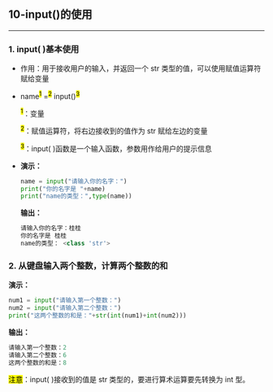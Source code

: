 ## 10-input()的使用

<hr/>

### 1. input( )基本使用

+ 作用：用于接收用户的输入，并返回一个 str 类型的值，可以使用赋值运算符赋给变量

+ name<sup><mark>1</mark></sup>  =<sup><mark>2</mark></sup>  input()<sup><mark>3</mark></sup>

  <sup><mark>1</mark></sup>：变量

  <sup><mark>2</mark></sup>：赋值运算符，将右边接收到的值作为 str 赋给左边的变量

  <sup><mark>3</mark></sup>：input( )函数是一个输入函数，参数用作给用户的提示信息

+ **演示：**

  ```python
  name = input("请输入你的名字：")
  print("你的名字是 "+name)
  print("name的类型：",type(name))
  ```

  **输出：**

  ```python
  请输入你的名字：桂桂
  你的名字是 桂桂
  name的类型： <class 'str'>
  ```

  

### 2. 从键盘输入两个整数，计算两个整数的和

**演示：**

```python
num1 = input("请输入第一个整数：")
num2 = input("请输入第二个整数：")
print("这两个整数的和是："+str(int(num1)+int(num2)))
```

**输出：**

```python
请输入第一个整数：2
请输入第二个整数：6
这两个整数的和是：8
```

<mark>注意</mark>：input( )接收到的值是 str 类型的，要进行算术运算要先转换为 int 型。
